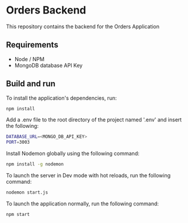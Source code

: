 # Orders Backend

This repository contains the backend for the Orders Application

## Requirements

- Node / NPM
- MongoDB database API Key

## Build and run

To install the application's dependencies, run:

```bash
npm install 
```

Add a .env file to the root directory of the project named '.env' and insert the following:

```bash
DATABASE_URL=<MONGO_DB_API_KEY>
PORT=3003
```


Install Nodemon globally using the following command:

```bash
npm install -g nodemon
```

To launch the server in Dev mode with hot reloads, run the following command: 

```bash
nodemon start.js
```

To launch the application normally, run the following command:

 ```bash
npm start
```
